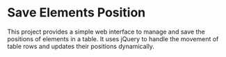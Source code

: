 # Save Elements Position
This project provides a simple web interface to manage and save the positions of elements in a table. It uses jQuery to handle the movement of table rows and updates their positions dynamically.
